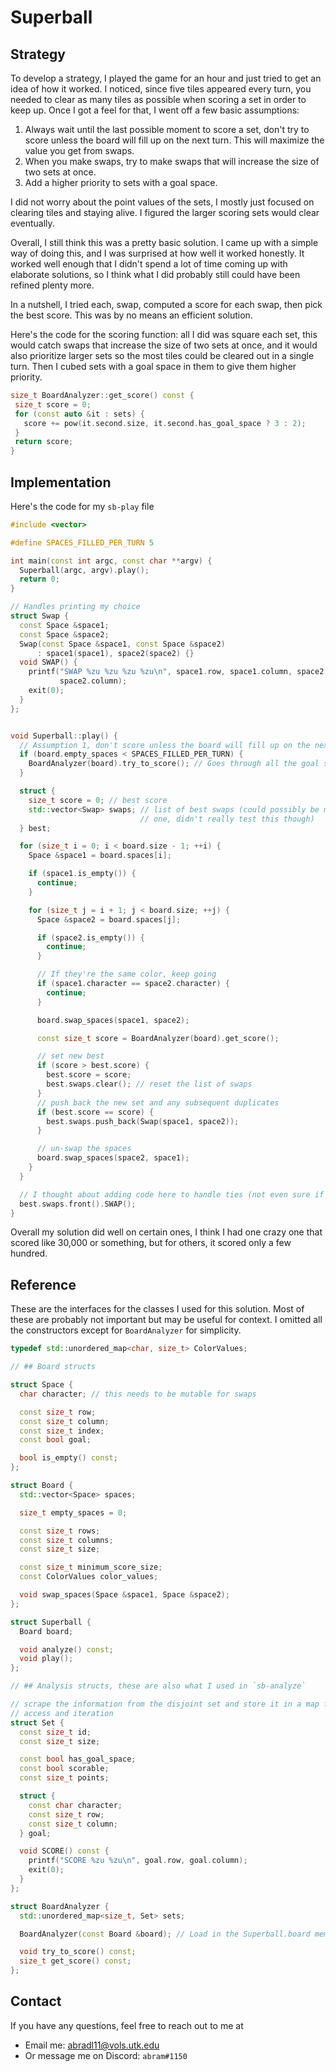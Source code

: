 # Superball

## Strategy

To develop a strategy, I played the game for an hour and just tried to get an idea of how it worked. I noticed, since five tiles appeared every turn, you needed to clear as many tiles as possible when scoring a set in order to keep up. Once I got a feel for that, I went off a few basic assumptions:

1. Always wait until the last possible moment to score a set, don't try to score unless the board will fill up on the next turn. This will maximize the value you get from swaps.
2. When you make swaps, try to make swaps that will increase the size of two sets at once.
3. Add a higher priority to sets with a goal space.

I did not worry about the point values of the sets, I mostly just focused on clearing tiles and staying alive. I figured the larger scoring sets would clear eventually.

Overall, I still think this was a pretty basic solution. I came up with a simple way of doing this, and I was surprised at how well it worked honestly. It worked well enough that I didn't spend a lot of time coming up with elaborate solutions, so I think what I did probably still could have been refined plenty more.

In a nutshell, I tried each, swap, computed a score for each swap, then pick the best score. This was by no means an efficient solution.

Here's the code for the scoring function: all I did was square each set, this would catch swaps that increase the size of two sets at once, and it would also prioritize larger sets so the most tiles could be cleared out in a single turn. Then I cubed sets with a goal space in them to give them higher priority.

```cpp
size_t BoardAnalyzer::get_score() const {
 size_t score = 0;
 for (const auto &it : sets) {
   score += pow(it.second.size, it.second.has_goal_space ? 3 : 2);
 }
 return score;
}
```

## Implementation

Here's the code for my `sb-play` file

```cpp
#include <vector>

#define SPACES_FILLED_PER_TURN 5

int main(const int argc, const char **argv) {
  Superball(argc, argv).play();
  return 0;
}

// Handles printing my choice
struct Swap {
  const Space &space1;
  const Space &space2;
  Swap(const Space &space1, const Space &space2)
      : space1(space1), space2(space2) {}
  void SWAP() {
    printf("SWAP %zu %zu %zu %zu\n", space1.row, space1.column, space2.row,
           space2.column);
    exit(0);
  }
};


void Superball::play() {
  // Assumption 1, don't score unless the board will fill up on the next turn
  if (board.empty_spaces < SPACES_FILLED_PER_TURN) {
    BoardAnalyzer(board).try_to_score(); // Goes through all the goal spaces and tries to call the `SCORE` function on the best scoring set. If none exists, game over.
  }

  struct {
    size_t score = 0; // best score
    std::vector<Swap> swaps; // list of best swaps (could possibly be more than
                             // one, didn't really test this though)
  } best;

  for (size_t i = 0; i < board.size - 1; ++i) {
    Space &space1 = board.spaces[i];

    if (space1.is_empty()) {
      continue;
    }

    for (size_t j = i + 1; j < board.size; ++j) {
      Space &space2 = board.spaces[j];

      if (space2.is_empty()) {
        continue;
      }

      // If they're the same color, keep going
      if (space1.character == space2.character) {
        continue;
      }

      board.swap_spaces(space1, space2);

      const size_t score = BoardAnalyzer(board).get_score();

      // set new best
      if (score > best.score) {
        best.score = score;
        best.swaps.clear(); // reset the list of swaps
      }
      // push back the new set and any subsequent duplicates
      if (best.score == score) {
        best.swaps.push_back(Swap(space1, space2));
      }

      // un-swap the spaces
      board.swap_spaces(space2, space1);
    }
  }

  // I thought about adding code here to handle ties (not even sure if there were many), but I just went with the first swap
  best.swaps.front().SWAP();
}
```

Overall my solution did well on certain ones, I think I had one crazy one that scored like 30,000 or something, but for others, it scored only a few hundred.

## Reference

These are the interfaces for the classes I used for this solution. Most of these are probably not important but may be useful for context. I omitted all the constructors except for `BoardAnalyzer` for simplicity.

```cpp
typedef std::unordered_map<char, size_t> ColorValues;

// ## Board structs

struct Space {
  char character; // this needs to be mutable for swaps

  const size_t row;
  const size_t column;
  const size_t index;
  const bool goal;

  bool is_empty() const;
};

struct Board {
  std::vector<Space> spaces;

  size_t empty_spaces = 0;

  const size_t rows;
  const size_t columns;
  const size_t size;

  const size_t minimum_score_size;
  const ColorValues color_values;

  void swap_spaces(Space &space1, Space &space2);
};

struct Superball {
  Board board;

  void analyze() const;
  void play();
};

// ## Analysis structs, these are also what I used in `sb-analyze`

// scrape the information from the disjoint set and store it in a map for easy
// access and iteration
struct Set {
  const size_t id;
  const size_t size;

  const bool has_goal_space;
  const bool scorable;
  const size_t points;

  struct {
    const char character;
    const size_t row;
    const size_t column;
  } goal;

  void SCORE() const {
    printf("SCORE %zu %zu\n", goal.row, goal.column);
    exit(0);
  }
};

struct BoardAnalyzer {
  std::unordered_map<size_t, Set> sets;

  BoardAnalyzer(const Board &board); // Load in the Superball.board member

  void try_to_score() const;
  size_t get_score() const;
};
```

## Contact

If you have any questions, feel free to reach out to me at

- Email me: abradl11@vols.utk.edu
- Or message me on Discord: `abram#1150`
